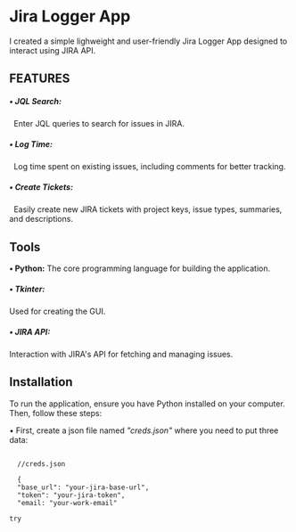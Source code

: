 <h1>Jira Logger App</h1>
I created a simple lighweight and user-friendly Jira Logger App designed to interact using JIRA API.
<br>
<h2>FEATURES</h2>
<h5>• JQL Search:</h5>&nbsp Enter JQL queries to search for issues in JIRA.
<h5>• Log Time:</h5>&nbsp Log time spent on existing issues, including comments for better tracking.
<h5>• Create Tickets:</h5>&nbsp Easily create new JIRA tickets with project keys, issue types, summaries, and descriptions.
<br>
<h2>Tools</h2>
<p><b>• Python:</b> The core programming language for building the application.</p>
<h5>• Tkinter:</h5> Used for creating the GUI.
<h5>• JIRA API:</h5> Interaction with JIRA's API for fetching and managing issues.
<br>
<h2>Installation</h2>
<p>To run the application, ensure you have Python installed on your computer. Then, follow these steps:</p>
• First, create a json file named <em>"creds.json"</em> where you need to put three data:
<pre><code id=code-block>
  //creds.json<br>
  {
  "base_url": "your-jira-base-url",
  "token": "your-jira-token",
  "email: "your-work-email"
</code></pre>


<pre><code id=code-block>try</code></pre>
